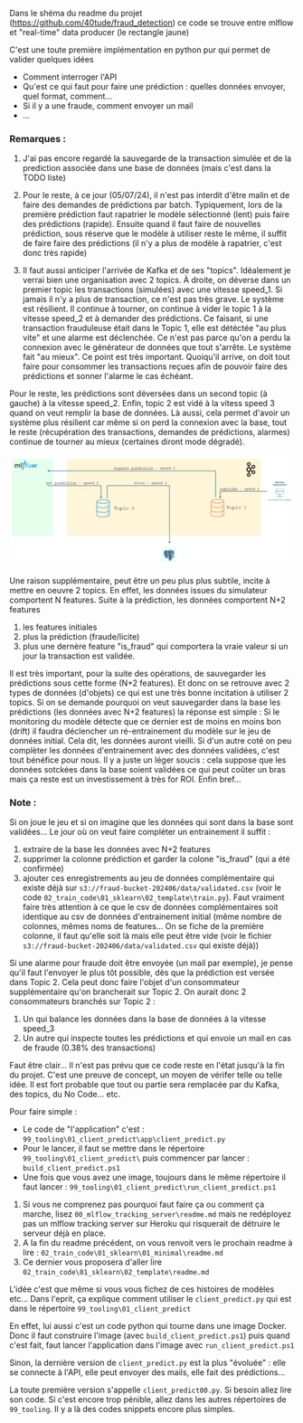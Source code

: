 Dans le shéma du readme du projet (https://github.com/40tude/fraud_detection) ce code se trouve entre mlflow et "real-time" data producer (le rectangle jaune)

C'est une toute première implémentation en python pur qui permet de valider quelques idées
* Comment interroger l'API
* Qu'est ce qui faut pour faire une prédiction : quelles données envoyer, quel format, comment...
* Si il y a une fraude, comment envoyer un mail 
* ...

### Remarques :
1. J'ai pas encore regardé la sauvegarde de la transaction simulée et de la prediction associée dans une base de données (mais c'est dans la TODO liste)

1. Pour le reste, à ce jour (05/07/24), il n'est pas interdit d'être malin et de faire des demandes de prédictions par batch. Typiquement, lors de la première prédiction faut rapatrier le modèle sélectionné (lent) puis faire des prédictions (rapide). Ensuite quand il faut faire de nouvelles prédiction, sous réserve que le modèle à utiliser reste le même, il suffit de faire faire des prédictions (il n'y a plus de modèle à rapatrier, c'est donc très rapide)

1. Il faut aussi anticiper l'arrivée de Kafka et de ses "topics". Idéalement je verrai bien une organisation avec 2 topics. À droite, on déverse dans un premier topic les transactions (simulées) avec une vitesse speed_1. Si jamais il n'y a plus de transaction, ce n'est pas très grave. Le système est résilient. Il continue à tourner, on continue à vider le topic 1 à la vitesse speed_2 et à demander des prédictions. Ce faisant, si une transaction frauduleuse était dans le Topic 1, elle est détéctée "au plus vite" et une alarme est déclenchée. Ce n'est pas parce qu'on a perdu la connexion avec le générateur de données que tout s'arrête. Le système fait "au mieux". Ce point est très important. Quoiqu'il arrive, on doit tout faire pour consommer les transactions reçues afin de pouvoir faire des prédictions et sonner l'alarme le cas échéant.

Pour le reste, les prédictions sont déversées dans un second topic (à gauche) à la vitesse speed_2. Enfin, topic 2 est vidé à la vitess speed 3 quand on veut remplir la base de données. Là aussi, cela permet d'avoir un système plus résilient car même si on perd la connexion avec la base, tout le reste (récupération des transactions, demandes de prédictions, alarmes) continue de tourner au mieux (certaines diront mode dégradé).  

<p align="center">
<img src="./assets/flux_meter_2_topics.png" alt="drawing" width="600"/>
<p>

Une raison supplémentaire, peut être un peu plus plus subtile, incite à mettre en oeuvre 2 topics. En effet, les données issues du simulateur comportent N features. Suite à la prédiction, les données comportent N+2 features 
1. les features initiales 
2. plus la prédiction (fraude/licite) 
3. plus une dernère feature "is_fraud" qui comportera la vraie valeur si un jour la transaction est validée. 

Il est très important, pour la suite des opérations, de sauvegarder les prédictions sous cette forme (N+2 features). Et donc on se retrouve avec 2 types de données (d'objets) ce qui est une très bonne incitation à utiliser 2 topics. Si on se demande pourquoi on veut sauvegarder dans la base les prédictions (les données avec N+2 features) la réponse est simple : Si le monitoring du modèle détecte que ce dernier est de moins en moins bon (drift) il faudra déclencher un ré-entrainement du modèle sur le jeu de données initial. Cela dit, les données auront vieilli. Si d'un autre coté on peu complèter les données d'entrainement avec des données validées, c'est tout bénéfice pour nous. Il y a juste un léger soucis : cela suppose que les données sotckées dans la base soient validées ce qui peut coûter un bras mais ça reste est un investissement à très for ROI. Enfin bref... 

### Note :
Si on joue le jeu et si on imagine que les données qui sont dans la base sont validées... Le jour où on veut faire compléter un entrainement il suffit :
1. extraire de la base les données avec N+2 features
1. supprimer la colonne prédiction et garder la colone "is_fraud" (qui a été confirmée)
1. ajouter ces enregistrements au jeu de données complémentaire qui existe déjà sur `s3://fraud-bucket-202406/data/validated.csv` (voir le code `02_train_code\01_sklearn\02_template\train.py`). Faut vraiment faire très attention à ce que le csv de données complémentaires soit identique au csv de données d'entrainement initial (même nombre de colonnes, mêmes noms de features... On se fiche de la première colonne, il faut qu'elle soit là mais elle peut être vide (voir le fichier `s3://fraud-bucket-202406/data/validated.csv` qui existe déjà))


Si une alarme pour fraude doit être envoyée (un mail par exemple), je pense qu'il faut l'envoyer le plus tôt possible, dès que la prédiction est versée dans Topic 2. Cela peut donc faire l'objet d'un consommateur supplémentaire qu'on brancherait sur Topic 2. On aurait donc 2 consommateurs branchés sur Topic 2 :
1. Un qui balance les données dans la base de données à la vitesse speed_3 
1. Un autre qui inspecte toutes les prédictions et qui envoie un mail en cas de fraude (0.38% des transactions)

Faut être clair... Il n'est pas prévu que ce code reste en l'état jusqu'à la fin du projet. C'est une preuve de concept, un moyen de vérifer telle ou telle idée. Il est fort probable que tout ou partie sera remplacée par du Kafka, des topics, du No Code... etc.

Pour faire simple :

* Le code de "l'application" c'est : `99_tooling\01_client_predict\app\client_predict.py`
* Pour le lancer, il faut se mettre dans le répertoire `99_tooling\01_client_predict\` puis commencer par lancer : `build_client_predict.ps1`
* Une fois que vous avez une image, toujours dans le même répertoire il faut lancer : `99_tooling\01_client_predict\run_client_predict.ps1`

1. Si vous ne comprenez pas pourquoi faut faire ça ou comment ça marche, lisez `00_mlflow_tracking_server\readme.md` mais ne redéployez pas un mlflow tracking server sur Heroku qui risquerait de détruire le serveur déjà en place. 
1. A la fin du readme précédent, on vous renvoit vers le prochain readme à lire : `02_train_code\01_sklearn\01_minimal\readme.md` 
1. Ce dernier vous proposera d'aller lire `02_train_code\01_sklearn\02_template\readme.md`

L'idée c'est que même si vous vous fichez de ces histoires de modèles etc... Dans l'eprit, ça explique comment utiliser le `client_predict.py` qui est dans le répertoire  `99_tooling\01_client_predict`

En effet, lui aussi c'est un code python qui tourne dans une image Docker. Donc il faut construire l'image (avec `build_client_predict.ps1`) puis quand c'est fait, faut lancer l'application dans l'image avec `run_client_predict.ps1`

Sinon, la dernière version de `client_predict.py` est la plus "évoluée" : elle se connecte à l'API, elle peut envoyer des mails, elle fait des prédictions...  

La toute première version s'appelle `client_predict00.py`. Si besoin allez lire son code. Si c'est encore trop pénible, allez dans les autres répertoires de `99_tooling`. Il y a là des codes snippets encore plus simples.